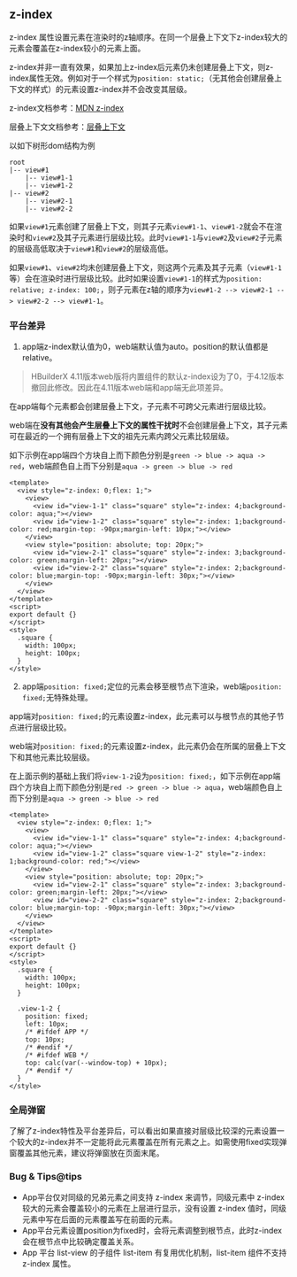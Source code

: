 ## z-index

z-index 属性设置元素在渲染时的z轴顺序。在同一个层叠上下文下z-index较大的元素会覆盖在z-index较小的元素上面。

z-index并非一直有效果，如果加上z-index后元素仍未创建层叠上下文，则z-index属性无效。例如对于一个样式为`position: static;`（无其他会创建层叠上下文的样式）的元素设置z-index并不会改变其层级。

z-index文档参考：[MDN z-index](https://developer.mozilla.org/zh-CN/docs/Web/CSS/z-index)

层叠上下文文档参考：[层叠上下文](https://developer.mozilla.org/zh-CN/docs/Web/CSS/CSS_positioned_layout/Understanding_z-index/Stacking_context)

以如下树形dom结构为例

```text
root
|-- view#1
    |-- view#1-1
    |-- view#1-2
|-- view#2
    |-- view#2-1
    |-- view#2-2
```

如果`view#1`元素创建了层叠上下文，则其子元素`view#1-1`、`view#1-2`就会不在渲染时和`view#2`及其子元素进行层级比较。此时`view#1-1`与`view#2`及`view#2`子元素的层级高低取决于`view#1`和`view#2`的层级高低。

如果`view#1`、`view#2`均未创建层叠上下文，则这两个元素及其子元素（`view#1-1`等）会在渲染时进行层级比较。此时如果设置`view#1-1`的样式为`position: relative; z-index: 100;`，则子元素在z轴的顺序为`view#1-2 --> view#2-1 --> view#2-2 --> view#1-1`。

<!-- CSSJSON.z-index.description -->

<!-- CSSJSON.z-index.syntax -->

<!-- CSSJSON.z-index.values -->

<!-- CSSJSON.z-index.defaultValue -->

<!-- CSSJSON.z-index.unixTags -->

<!-- CSSJSON.z-index.compatibility -->

### 平台差异

1. app端z-index默认值为0，web端默认值为auto。position的默认值都是relative。

> HBuilderX 4.11版本web版将内置组件的默认z-index设为了0，于4.12版本撤回此修改。因此在4.11版本web端和app端无此项差异。

在app端每个元素都会创建层叠上下文，子元素不可跨父元素进行层级比较。

web端在**没有其他会产生层叠上下文的属性干扰时**不会创建层叠上下文，其子元素可在最近的一个拥有层叠上下文的祖先元素内跨父元素比较层级。

如下示例在app端四个方块自上而下颜色分别是`green -> blue -> aqua -> red`，web端颜色自上而下分别是`aqua -> green -> blue -> red`

```vue
<template>
  <view style="z-index: 0;flex: 1;">
    <view>
      <view id="view-1-1" class="square" style="z-index: 4;background-color: aqua;"></view>
      <view id="view-1-2" class="square" style="z-index: 1;background-color: red;margin-top: -90px;margin-left: 10px;"></view>
    </view>
    <view style="position: absolute; top: 20px;">
      <view id="view-2-1" class="square" style="z-index: 3;background-color: green;margin-left: 20px;"></view>
      <view id="view-2-2" class="square" style="z-index: 2;background-color: blue;margin-top: -90px;margin-left: 30px;"></view>
    </view>
  </view>
</template>
<script>
export default {}
</script>
<style>
  .square {
    width: 100px;
    height: 100px;
  }
</style>
```

2. app端`position: fixed;`定位的元素会移至根节点下渲染，web端`position: fixed;`无特殊处理。

app端对`position: fixed;`的元素设置z-index，此元素可以与根节点的其他子节点进行层级比较。

web端对`position: fixed;`的元素设置z-index，此元素仍会在所属的层叠上下文下和其他元素比较层级。

在上面示例的基础上我们将`view-1-2`设为`position: fixed;`，如下示例在app端四个方块自上而下颜色分别是`red -> green -> blue -> aqua`，web端颜色自上而下分别是`aqua -> green -> blue -> red`

```vue
<template>
  <view style="z-index: 0;flex: 1;">
    <view>
      <view id="view-1-1" class="square" style="z-index: 4;background-color: aqua;"></view>
      <view id="view-1-2" class="square view-1-2" style="z-index: 1;background-color: red;"></view>
    </view>
    <view style="position: absolute; top: 20px;">
      <view id="view-2-1" class="square" style="z-index: 3;background-color: green;margin-left: 20px;"></view>
      <view id="view-2-2" class="square" style="z-index: 2;background-color: blue;margin-top: -90px;margin-left: 30px;"></view>
    </view>
  </view>
</template>
<script>
export default {}
</script>
<style>
  .square {
    width: 100px;
    height: 100px;
  }
  
  .view-1-2 {
    position: fixed;
    left: 10px;
    /* #ifdef APP */
    top: 10px;
    /* #endif */
    /* #ifdef WEB */
    top: calc(var(--window-top) + 10px);
    /* #endif */
  }
</style>
```

### 全局弹窗

了解了z-index特性及平台差异后，可以看出如果直接对层级比较深的元素设置一个较大的z-index并不一定能将此元素覆盖在所有元素之上。如需使用fixed实现弹窗覆盖其他元素，建议将弹窗放在页面末尾。

<!-- 建议使用[teleport组件](https://cn.vuejs.org/guide/built-ins/teleport.html)实现全局弹窗，teleport组件会将元素实际位置移动到指定的节点下。 -->

### Bug & Tips@tips
- App平台仅对同级的兄弟元素之间支持 z-index 来调节，同级元素中 z-index 较大的元素会覆盖较小的元素在上层进行显示，没有设置 z-index 值时，同级元素中写在后面的元素覆盖写在前面的元素。
- App平台元素设置position为fixed时，会将元素调整到根节点，此时z-index会在根节点中比较确定覆盖关系。
- App 平台 list-view 的子组件 list-item 有复用优化机制，list-item 组件不支持 z-index 属性。

<!-- CSSJSON.z-index.reference -->
